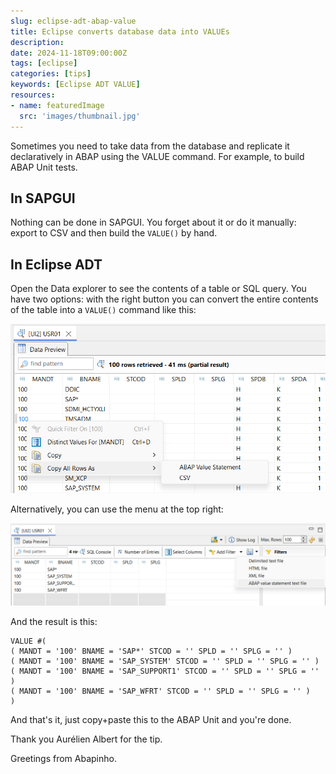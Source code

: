 ```yaml
---
slug: eclipse-adt-abap-value
title: Eclipse converts database data into VALUEs
description:
date: 2024-11-18T09:00:00Z
tags: [eclipse]
categories: [tips]
keywords: [Eclipse ADT VALUE]
resources:
- name: featuredImage
  src: 'images/thumbnail.jpg'
---
```


Sometimes you need to take data from the database and replicate it declaratively in ABAP using the VALUE command. For example, to build ABAP Unit tests.

<!--more-->

## In SAPGUI

Nothing can be done in SAPGUI. You forget about it or do it manually: export to CSV and then build the `VALUE()` by hand.

## In Eclipse ADT

Open the Data explorer to see the contents of a table or SQL query. You have two options: with the right button you can convert the entire contents of the table into a `VALUE()` command like this:

![Export to VALUE command](images/value1.png)

Alternatively, you can use the menu at the top right:

![Export to VALUE command](images/value2.png)

And the result is this:

```text
VALUE #(
( MANDT = '100' BNAME = 'SAP*' STCOD = '' SPLD = '' SPLG = '' )
( MANDT = '100' BNAME = 'SAP_SYSTEM' STCOD = '' SPLD = '' SPLG = '' )
( MANDT = '100' BNAME = 'SAP_SUPPORT1' STCOD = '' SPLD = '' SPLG = '' )
( MANDT = '100' BNAME = 'SAP_WFRT' STCOD = '' SPLD = '' SPLG = '' )
)
```

And that's it, just copy+paste this to the ABAP Unit and you're done.

Thank you Aurélien Albert for the tip.

Greetings from Abapinho.
